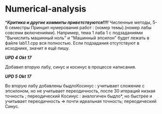 # Numerical-analysis
******Критика и другие коммиты  приветствуются!!!!*****
Численные методы, 5-6 семестры
Принцип нумерования работ : (номер темы).(номер лабы совсеми включениями).
Например, тема 1 лаба 1 с подзаданиями "Вычислить машинный ноль" и "Машинный эпсилон" будет лежать в файле lab1.1.cpp вся полностью. 
Если подзадания отсутствуют  в  исходнике, значит я ещё пишу. 



***UPD 4 Okt 17***


   Добавил вторую лабу, синус и косинус в процессе написания.


***UPD 5 Okt 17*** 

   Во вторую лабу добавлены быдлоКосинус : учитывает сложение с эпсилоном, но не учитывает переодичность, после 30 итераций низкая точность ; переодический Косинус : аналогичен быдло*, но быстрее и учитывает переодичность => почти идеальная точность; переодический Синус.
    
